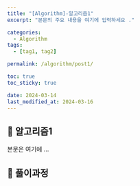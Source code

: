 ```yaml
---
title: "[Algorithm]-알고리즘1"
excerpt: "본문의 주요 내용을 여기에 입력하세요 ."

categories:
  - Algorithm
tags:
  - [tag1, tag2]

permalink: /algorithm/post1/

toc: true
toc_sticky: true

date: 2024-03-14
last_modified_at: 2024-03-16
---
```


## 🦥 알고리즘1

본문은 여기에 ...  

## 🦥 풀이과정
